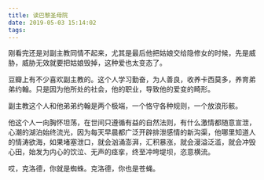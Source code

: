 ```yaml
---
title: 读巴黎圣母院
date: 2019-05-03 15:14:02
tags:
---
```

刚看完还是对副主教同情不起来，尤其是最后他把姑娘交给隐修女的时候，先是威胁，威胁无效就要把姑娘毁掉，这种爱也太变态了。

豆瓣上有不少喜欢副主教的。这个人学习勤奋，为人善良，收养卡西莫多，养育弟弟约翰。只是因为他所处的社会，他的职业，导致他的爱变的畸形。

副主教这个人和他弟弟约翰是两个极端，一个恪守各种规则，一个放浪形骸。

他这个人一向胸怀坦荡，在世间只遵循有益的自然法则，有什么激情都随意宣泄，心潮的湖泊始终流光，因为每天早晨都广泛开辟排泄感情的新沟渠，他哪里知道人的情涛欲海，如果堵塞泄口，就会汹涌澎湃，汇积暴涨，就会漫溢泛滥，就会冲毁心田，始发为内心的饮泣、无声的痉挛，终至冲垮堤坝，恣意横流。

哎，克洛德，你就是蜘蛛。克洛德，你也是苍蝇。